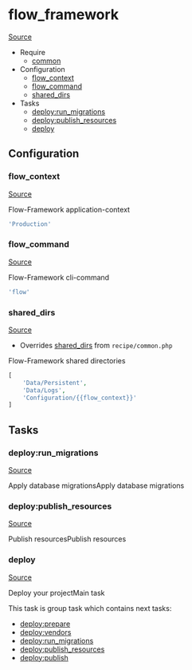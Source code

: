 <!-- DO NOT EDIT THIS FILE! -->
<!-- Instead edit recipe/flow_framework.php -->
<!-- Then run bin/docgen -->

# flow_framework

[Source](/recipe/flow_framework.php)



* Require
  * [common](/docs/recipe/common.md)
* Configuration
  * [flow_context](#flow_context)
  * [flow_command](#flow_command)
  * [shared_dirs](#shared_dirs)
* Tasks
  * [deploy:run_migrations](#deployrun_migrations)
  * [deploy:publish_resources](#deploypublish_resources)
  * [deploy](#deploy)

## Configuration
### flow_context
[Source](https://github.com/deployphp/deployer/blob/master/recipe/flow_framework.php#L9)

Flow-Framework application-context

```php title="Default value"
'Production'
```


### flow_command
[Source](https://github.com/deployphp/deployer/blob/master/recipe/flow_framework.php#L12)

Flow-Framework cli-command

```php title="Default value"
'flow'
```


### shared_dirs
[Source](https://github.com/deployphp/deployer/blob/master/recipe/flow_framework.php#L15)

* Overrides [shared_dirs](/docs/recipe/common.md#shared_dirs) from `recipe/common.php`

Flow-Framework shared directories

```php title="Default value"
[
    'Data/Persistent',
    'Data/Logs',
    'Configuration/{{flow_context}}'
]
```



## Tasks

### deploy:run_migrations
[Source](https://github.com/deployphp/deployer/blob/master/recipe/flow_framework.php#L25)

Apply database migrationsApply database migrations


### deploy:publish_resources
[Source](https://github.com/deployphp/deployer/blob/master/recipe/flow_framework.php#L33)

Publish resourcesPublish resources


### deploy
[Source](https://github.com/deployphp/deployer/blob/master/recipe/flow_framework.php#L41)

Deploy your projectMain task


This task is group task which contains next tasks:
* [deploy:prepare](/docs/recipe/common.md#deployprepare)
* [deploy:vendors](/docs/recipe/deploy/vendors.md#deployvendors)
* [deploy:run_migrations](/docs/recipe/flow_framework.md#deployrun_migrations)
* [deploy:publish_resources](/docs/recipe/flow_framework.md#deploypublish_resources)
* [deploy:publish](/docs/recipe/common.md#deploypublish)


